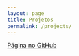 ```yaml
---
layout: page
title: Projetos
permalink: /projects/
---
```


<div>
  <a href="https://github.com/rafaelcneves">Página no GitHub</a>
</div>
